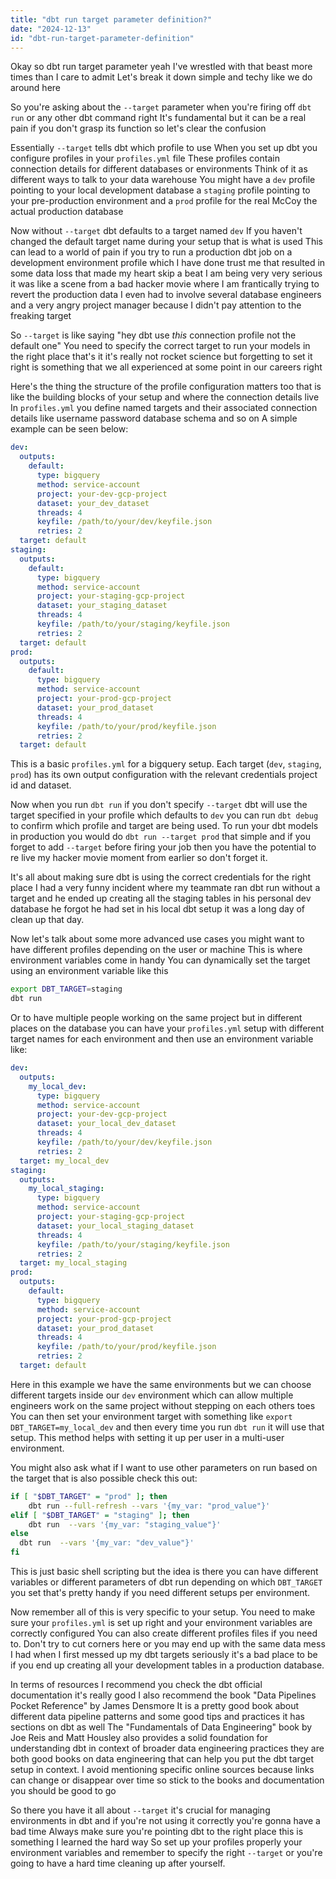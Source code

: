 ```yaml
---
title: "dbt run target parameter definition?"
date: "2024-12-13"
id: "dbt-run-target-parameter-definition"
---
```


Okay so dbt run target parameter yeah I've wrestled with that beast more times than I care to admit Let's break it down simple and techy like we do around here

So you're asking about the `--target` parameter when you're firing off `dbt run` or any other dbt command right It's fundamental but it can be a real pain if you don't grasp its function so let's clear the confusion

Essentially `--target` tells dbt which profile to use When you set up dbt you configure profiles in your `profiles.yml` file These profiles contain connection details for different databases or environments Think of it as different ways to talk to your data warehouse You might have a `dev` profile pointing to your local development database a `staging` profile pointing to your pre-production environment and a `prod` profile for the real McCoy the actual production database

Now without `--target` dbt defaults to a target named `dev` If you haven't changed the default target name during your setup that is what is used This can lead to a world of pain if you try to run a production dbt job on a development environment profile which I have done trust me that resulted in some data loss that made my heart skip a beat I am being very very serious it was like a scene from a bad hacker movie where I am frantically trying to revert the production data I even had to involve several database engineers and a very angry project manager because I didn't pay attention to the freaking target

So `--target` is like saying "hey dbt use *this* connection profile not the default one" You need to specify the correct target to run your models in the right place that's it it's really not rocket science but forgetting to set it right is something that we all experienced at some point in our careers right

Here's the thing the structure of the profile configuration matters too that is like the building blocks of your setup and where the connection details live In `profiles.yml` you define named targets and their associated connection details like username password database schema and so on A simple example can be seen below:

```yaml
dev:
  outputs:
    default:
      type: bigquery
      method: service-account
      project: your-dev-gcp-project
      dataset: your_dev_dataset
      threads: 4
      keyfile: /path/to/your/dev/keyfile.json
      retries: 2
  target: default
staging:
  outputs:
    default:
      type: bigquery
      method: service-account
      project: your-staging-gcp-project
      dataset: your_staging_dataset
      threads: 4
      keyfile: /path/to/your/staging/keyfile.json
      retries: 2
  target: default
prod:
  outputs:
    default:
      type: bigquery
      method: service-account
      project: your-prod-gcp-project
      dataset: your_prod_dataset
      threads: 4
      keyfile: /path/to/your/prod/keyfile.json
      retries: 2
  target: default

```

This is a basic `profiles.yml` for a bigquery setup. Each target (`dev`, `staging`, `prod`) has its own output configuration with the relevant credentials project id and dataset.

Now when you run `dbt run` if you don't specify `--target` dbt will use the target specified in your profile which defaults to `dev` you can run `dbt debug` to confirm which profile and target are being used. To run your dbt models in production you would do `dbt run --target prod` that simple and if you forget to add `--target` before firing your job then you have the potential to re live my hacker movie moment from earlier so don't forget it.

It's all about making sure dbt is using the correct credentials for the right place I had a very funny incident where my teammate ran dbt run without a target and he ended up creating all the staging tables in his personal dev database he forgot he had set in his local dbt setup it was a long day of clean up that day.

Now let's talk about some more advanced use cases you might want to have different profiles depending on the user or machine This is where environment variables come in handy You can dynamically set the target using an environment variable like this

```bash
export DBT_TARGET=staging
dbt run
```

Or to have multiple people working on the same project but in different places on the database you can have your `profiles.yml` setup with different target names for each environment and then use an environment variable like:

```yaml
dev:
  outputs:
    my_local_dev:
      type: bigquery
      method: service-account
      project: your-dev-gcp-project
      dataset: your_local_dev_dataset
      threads: 4
      keyfile: /path/to/your/dev/keyfile.json
      retries: 2
  target: my_local_dev
staging:
  outputs:
    my_local_staging:
      type: bigquery
      method: service-account
      project: your-staging-gcp-project
      dataset: your_local_staging_dataset
      threads: 4
      keyfile: /path/to/your/staging/keyfile.json
      retries: 2
  target: my_local_staging
prod:
  outputs:
    default:
      type: bigquery
      method: service-account
      project: your-prod-gcp-project
      dataset: your_prod_dataset
      threads: 4
      keyfile: /path/to/your/prod/keyfile.json
      retries: 2
  target: default
```

Here in this example we have the same environments but we can choose different targets inside our `dev` environment which can allow multiple engineers work on the same project without stepping on each others toes You can then set your environment target with something like `export DBT_TARGET=my_local_dev` and then every time you run `dbt run` it will use that setup. This method helps with setting it up per user in a multi-user environment.

You might also ask what if I want to use other parameters on run based on the target that is also possible check this out:

```bash
if [ "$DBT_TARGET" = "prod" ]; then
    dbt run --full-refresh --vars '{my_var: "prod_value"}'
elif [ "$DBT_TARGET" = "staging" ]; then
    dbt run  --vars '{my_var: "staging_value"}'
else
  dbt run  --vars '{my_var: "dev_value"}'
fi
```

This is just basic shell scripting but the idea is there you can have different variables or different parameters of dbt run depending on which `DBT_TARGET` you set that's pretty handy if you need different setups per environment.

Now remember all of this is very specific to your setup. You need to make sure your `profiles.yml` is set up right and your environment variables are correctly configured You can also create different profiles files if you need to. Don't try to cut corners here or you may end up with the same data mess I had when I first messed up my dbt targets seriously it's a bad place to be if you end up creating all your development tables in a production database.

In terms of resources I recommend you check the dbt official documentation it's really good I also recommend the book "Data Pipelines Pocket Reference" by James Densmore It is a pretty good book about different data pipeline patterns and some good tips and practices it has sections on dbt as well The "Fundamentals of Data Engineering" book by Joe Reis and Matt Housley also provides a solid foundation for understanding dbt in context of broader data engineering practices they are both good books on data engineering that can help you put the dbt target setup in context. I avoid mentioning specific online sources because links can change or disappear over time so stick to the books and documentation you should be good to go

So there you have it all about `--target` it's crucial for managing environments in dbt and if you're not using it correctly you're gonna have a bad time Always make sure you're pointing dbt to the right place this is something I learned the hard way So set up your profiles properly your environment variables and remember to specify the right `--target` or you're going to have a hard time cleaning up after yourself.

